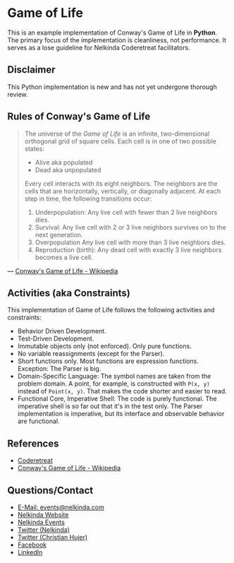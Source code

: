 # Game of Life

This is an example implementation of Conway's Game of Life in **Python**.
The primary focus of the implementation is cleanliness, not performance.
It serves as a lose guideline for Nelkinda Coderetreat facilitators.

## Disclaimer
This Python implementation is new and has not yet undergone thorough review.

## Rules of Conway's Game of Life
> The universe of the _Game of Life_ is an infinite, two-dimensional orthogonal grid of square cells.
> Each cell is in one of two possible states:
> * Alive aka populated
> * Dead aka unpopulated
> 
> Every cell interacts with its eight neighbors.
> The neighbors are the cells that are horizontally, vertically, or diagonally adjacent.
> At each step in time, the following transitions occur:
> 1. Underpopulation: Any live cell with fewer than 2 live neighbors dies.
> 1. Survival: Any live cell with 2 or 3 live neighbors survives on to the next generation.
> 1. Overpopulation Any live cell with more than 3 live neighbors dies.
> 1. Reproduction (birth): Any dead cell with exactly 3 live neighbors becomes a live cell.

— [Conway's Game of Life - Wikipedia](https://en.wikipedia.org/wiki/Conway%27s_Game_of_Life)

## Activities (aka Constraints)
This implementation of Game of Life follows the following activities and constraints:
* Behavior Driven Development.
* Test-Driven Development.
* Immutable objects only (not enforced).
  Only pure functions.
* No variable reassignments (except for the Parser).
* Short functions only.
  Most functions are expression functions.
  Exception: The Parser is big.
* Domain-Specific Language:
  The symbol names are taken from the problem domain.
  A point, for example, is constructed with `P(x, y)` instead of `Point(x, y)`.
  That makes the code shorter and easier to read.
* Functional Core, Imperative Shell:
  The code is purely functional.
  The imperative shell is so far out that it's in the test only.
  The Parser implementation is imperative, but its interface and observable behavior are functional.

## References
- [Coderetreat](https://www.coderetreat.org/)
- [Conway's Game of Life - Wikipedia](https://en.wikipedia.org/wiki/Conway%27s_Game_of_Life)

## Questions/Contact
* [E-Mail: events@nelkinda.com](mailto:events@nelkinda.com)
* [Nelkinda Website](https://nelkinda.com/)
* [Nelkinda Events](https://nelkinda.com/events/)
* [Twitter (Nelkinda)](https://twitter.com/nelkinda)
* [Twitter (Christian Hujer)](https://twitter.com/christianhujer)
* [Facebook](https://www.facebook.com/nelkinda/)
* [LinkedIn](https://www.linkedin.com/company/nelkinda/)
